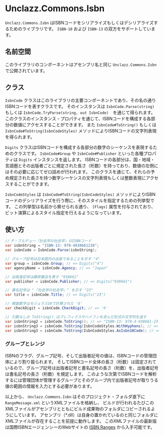 # Unclazz.Commons.Isbn

`Unclazz.Commons.Isbn` はISBNコードをシリアライズもしくはデシリアライズするためのライブラリです。
`ISBN-10` および `ISBN-13` の双方をサポートしています。

## 名前空間

このライブラリのコンポーネントはアセンブリ名と同じ `Unclazz.Commons.Isbn` で公開されています。

## クラス

`IsbnCode` クラスはこのライブラリの主要コンポーネントであり、その名の通りISBNコードを表すクラスです。
そのインスタンスは `IsbnCode.Parse(string)` もしくは `IsbnCode.TryParse(string, out IsbnCode)`　を通じて得られます。
このクラスのインスタンス・プロパティを通じて、ISBNコードを構成する各部分の数値にアクセスすることができます。
また `IsbnCode#ToString()` もしくは `IsbnCode#ToString(IsbnCodeStyles)` メソッドによりISBNコードの文字列表現を得られます。

`Digits` クラスはISBNコードを構成する各部分の数字のシーケンスを表現するためのクラスです。
`IsbnCode#Group` や `IsbnCode#Publisher` といった各種プロパティは `Digits` インスタンスを返します。
ISBNコードの各部分は、国・地域・言語圏とその出版者ごとに規定された長さ（桁数）を持っており、数値の左側にはその必要に応じてゼロ詰めが行われます。
このクラスを通じて、それらの予め規定された長さを持つ数字シーケンスの文字列表現もしくは整数表現にアクセスすることができます。

`IsbnCodeStyles` は `IsbnCode#ToString(IsbnCodeStyles)` メソッドによりISBNコードのデシリアライズを行う際に、そのスタイルを指定するための列挙型です。
この列挙型は名前から察せられる通り、 `[Flags]` 属性を付与されており、ビット演算によるスタイル指定を行えるようになっています。

## 使い方

```cs
// P・ブルデュー『社会学の社会学』のISBNコード
var isbnString = "ISBN-13: 978-4938661236";
var isbnCode = IsbnCode.Parse(isbnString);

// グループ記号は日本国内の出版であることを示す "4"
var group = isbnCode.Group; // => Digits("4")
var agencyName = isbnCode.Agency; // => "Japan"

// 出版者記号は藤原書店を表す "938661"
var publisher = isbnCode.Publisher; // => Digits("938661")

// 書名記号は "『社会学の社会学』" を示す "23"
var title = isbnCode.Title; // => Digits("23")

// 検査数字はモジュラス10で計算された '6'
var checkDigit = isbnCode.CheckDigit; // => '6'

// 引数なしの ToString() はプレフィクスやハイフンを含んだ形式の文字列を返す
var isbnString2 = isbnCode.ToString(); // => "ISBN-13: 978-4-938661-23-6"
var isbnString3 = isbnCode.ToString(IsbnCodeStyles.WithHyphens); // =>  "978-4-938661-23-6"
var isbnString3 = isbnCode.ToString(IsbnCodeStyles.AsIsbn10Code); // => "4-938661-23-6"
```

### グループとレンジ

ISBNのフラグ、グループ記号、そして出版者記号の値は、ISBNコードの管理団体により割り振られます。
そしてISBNコード全体の長さ（桁数）は固定されているので、グループ記号は出版者記号と書名記号の長さ（桁数）を、出版者記号は書名記号の長さ（桁数）を規定します。
このような次第でISBNコードを解析するには管理団体が管理するグループとそのグループ内で出版者記号が取りうる値の範囲の情報を入力とする必要があります。

以上から、 `Unclazz.Commons.Isbn` はそのプロジェクト・フォルダ直下に `RangeMessage.xml` というXMLファイルを格納し、
ビルドが行われるたびこのXMLファイルがアセンブリとともにビルド成果物のフォルダにコピーされるようにしています。
アセンブリ（*.dll）は自身の置かれているのと同じフォルダにXMLファイルが存在することを前提に動作します。
このXMLファイルの最新版は国際ISBNエージェンシーのWebサイトの [ISBN Ranges](https://www.isbn-international.org/range_file_generation) から入手可能です。
